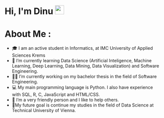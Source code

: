 # Hi, I'm Dinu <img src="https://github.com/TheDudeThatCode/TheDudeThatCode/blob/master/Assets/Hi.gif" width="29px">
# About Me :
* 🎓 I am an active student in Informatics, at IMC University of Applied Sciences Krems
* 🌱 I’m currently learning Data Science (Artificial Inteligence, Machine Learning, Deep Learning, Data Mining, Data Visualization) and Software Engineering.
* 👨‍💻 I’m currently working on my bachelor thesis in the field of Software Engineering.
* 💻 My main programming language is Python. I also have experience with SQL, R, C, JavaScript and HTML/CSS.
* 👯 I’m a very friendly person and I like to help others.
* 🎯My future goal is continue my studies in the field of Data Science at Technical University of Vienna.